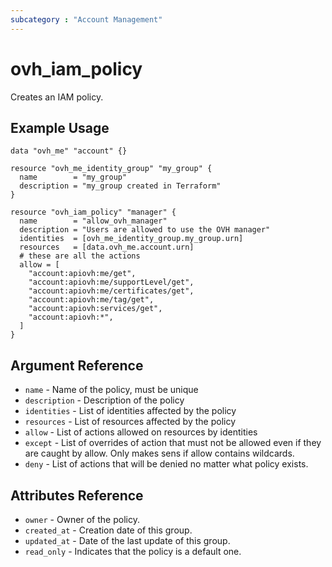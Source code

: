 ```yaml
---
subcategory : "Account Management"
---
```


# ovh_iam_policy

Creates an IAM policy.

## Example Usage

```hcl
data "ovh_me" "account" {}

resource "ovh_me_identity_group" "my_group" {
  name        = "my_group"
  description = "my_group created in Terraform"
}

resource "ovh_iam_policy" "manager" {
  name        = "allow_ovh_manager"
  description = "Users are allowed to use the OVH manager"
  identities  = [ovh_me_identity_group.my_group.urn]
  resources   = [data.ovh_me.account.urn]
  # these are all the actions
  allow = [
    "account:apiovh:me/get",
    "account:apiovh:me/supportLevel/get",
    "account:apiovh:me/certificates/get",
    "account:apiovh:me/tag/get",
    "account:apiovh:services/get",
    "account:apiovh:*",
  ]
}
```

## Argument Reference

* `name` - Name of the policy, must be unique
* `description` - Description of the policy
* `identities` - List of identities affected by the policy
* `resources` - List of resources affected by the policy
* `allow` - List of actions allowed on resources by identities
* `except` - List of overrides of action that must not be allowed even if they are caught by allow. Only makes sens if allow contains wildcards.
* `deny` - List of actions that will be denied no matter what policy exists.

## Attributes Reference

* `owner` - Owner of the policy.
* `created_at` - Creation date of this group.
* `updated_at` - Date of the last update of this group.
* `read_only` - Indicates that the policy is a default one.
